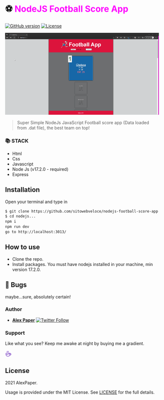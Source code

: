 # ⚽ <span style="color:magenta">NodeJS Football Score App</span>


[![GitHub version](https://img.shields.io/badge/version-v1.0.0-blue.svg)](https://github.com/yilber/readme-boilerplate)
[![License](https://img.shields.io/github/license/yilber/readme-boilerplate.svg)](https://github.com/Yilber/readme-boilerplate/blob/master/LICENSE)


<!-- ## Background -->

![image](./public/imgs/front.gif)

> Super Simple NodeJs JavaScript Football score app (Data loaded from .dat file), the best team on top!

### 📚 STACK
- Html
- Css
- Javascript
- Node Js (v17.2.0 - required)
- Express

## Installation

Open your terminal and type in

```sh
$ git clone https://github.com/sitowebveloce/nodejs-football-score-app.git
$ cd nodejs...
npm i
npm run dev
go to http://localhost:3013/
```

## How to use

* Clone the repo.
* Install packages. You must have nodejs installed in your machine, min version 17.2.0.

## 🐛 Bugs

maybe...sure, absolutely certain!

### Author

* [**Alex Paper**](https://www.sitowebveloce.it/) [![Twitter Follow](https://img.shields.io/twitter/follow/sitowebveloce.svg?style=social)](https://twitter.com/sitowebveloce)

### Support

Like what you see? Keep me awake at night by buying me a gradient.

<a href="https://buymeagradient.com/" target="_blank"><img src="./public/imgs/cof.svg" alt="Buy Me A Gradient" style="height: auto !important;width: 22px !important;"></a>
<!-- <a href="https://www.patreon.com/bePatron?u=17267732" target="_blank"><img src="https://c5.patreon.com/external/logo/become_a_patron_button@2x.png" height="37" alt="Become a patreon" style="height: auto !important;width: auto !important;"></a> -->
## License

2021 AlexPaper.

Usage is provided under the MIT License. See [LICENSE](https://github.com/Yilber/readme-boilerplate/blob/master/LICENSE) for the full details.
